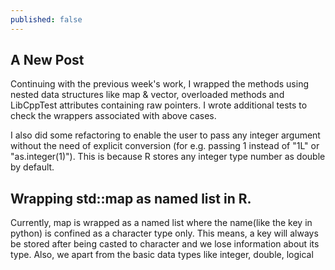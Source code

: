 ```yaml
---
published: false
---
```

## A New Post

Continuing with the previous week's work, I wrapped the methods using nested data structures like map & vector, overloaded methods and LibCppTest attributes containing raw pointers. I wrote additional tests to check the wrappers associated with above cases.

I also did some refactoring to enable the user to pass any integer argument without the need of explicit conversion (for e.g. passing 1 instead of "1L" or "as.integer(1)"). This is because R stores any integer type number as double by default.

## Wrapping std::map as named list in R.
Currently, map is wrapped as a named list where the name(like the key in python) is confined as a character type only. This means, a key will always be stored after being casted to character and we lose information about its type. Also, we apart from the basic data types like integer, double, logical